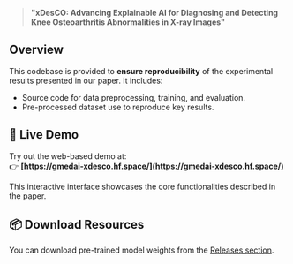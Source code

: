 > **"xDesCO: Advancing Explainable AI for Diagnosing and Detecting Knee Osteoarthritis Abnormalities in X-ray Images"**  


## Overview

This codebase is provided to **ensure reproducibility** of the experimental results presented in our paper. It includes:

- Source code for data preprocessing, training, and evaluation.
- Pre-processed dataset use to reproduce key results.

## 🚀 Live Demo

Try out the web-based demo at:  
👉 **[https://gmedai-xdesco.hf.space/](https://gmedai-xdesco.hf.space/)**

This interactive interface showcases the core functionalities described in the paper.

## 📦 Download Resources

You can download pre-trained model weights from the [Releases section](https://github.com/gMedAI-Lab/xDesCO/releases/tag/v1.0).
